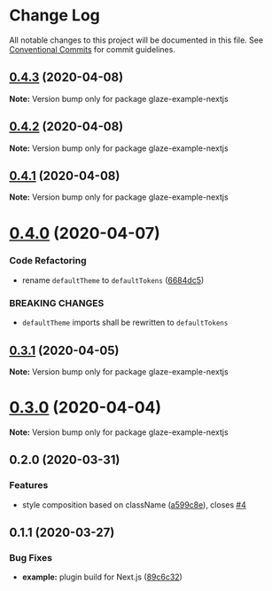 # Change Log

All notable changes to this project will be documented in this file.
See [Conventional Commits](https://conventionalcommits.org) for commit guidelines.

## [0.4.3](https://github.com/kripod/glaze/compare/glaze-example-nextjs@0.4.2...glaze-example-nextjs@0.4.3) (2020-04-08)

**Note:** Version bump only for package glaze-example-nextjs

## [0.4.2](https://github.com/kripod/glaze/compare/glaze-example-nextjs@0.4.1...glaze-example-nextjs@0.4.2) (2020-04-08)

**Note:** Version bump only for package glaze-example-nextjs

## [0.4.1](https://github.com/kripod/glaze/compare/glaze-example-nextjs@0.4.0...glaze-example-nextjs@0.4.1) (2020-04-08)

**Note:** Version bump only for package glaze-example-nextjs

# [0.4.0](https://github.com/kripod/glaze/compare/glaze-example-nextjs@0.3.1...glaze-example-nextjs@0.4.0) (2020-04-07)

### Code Refactoring

- rename `defaultTheme` to `defaultTokens` ([6684dc5](https://github.com/kripod/glaze/commit/6684dc59d7bcd3918984ff118c0f218c0deba549))

### BREAKING CHANGES

- `defaultTheme` imports shall be rewritten to `defaultTokens`

## [0.3.1](https://github.com/kripod/glaze/compare/glaze-example-nextjs@0.3.0...glaze-example-nextjs@0.3.1) (2020-04-05)

**Note:** Version bump only for package glaze-example-nextjs

# [0.3.0](https://github.com/kripod/glaze/compare/glaze-example-nextjs@0.2.0...glaze-example-nextjs@0.3.0) (2020-04-04)

**Note:** Version bump only for package glaze-example-nextjs

## 0.2.0 (2020-03-31)

### Features

- style composition based on className ([a599c8e](https://github.com/kripod/glaze/commit/a599c8e)), closes [#4](https://github.com/kripod/glaze/issues/4)

## 0.1.1 (2020-03-27)

### Bug Fixes

- **example:** plugin build for Next.js ([89c6c32](https://github.com/kripod/glaze/commit/89c6c32381f21313bbf754e98be092572d7bf519))

